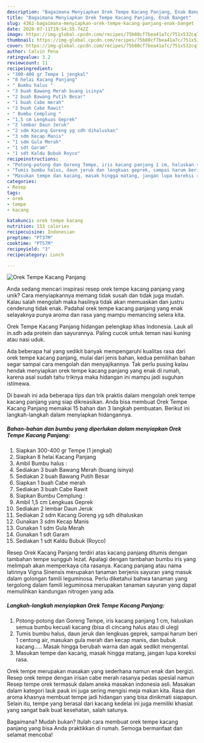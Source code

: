 ```yaml
---
description: "Bagaimana Menyiapkan Orek Tempe Kacang Panjang, Enak Banget"
title: "Bagaimana Menyiapkan Orek Tempe Kacang Panjang, Enak Banget"
slug: 4362-bagaimana-menyiapkan-orek-tempe-kacang-panjang-enak-banget
date: 2020-07-11T19:54:55.742Z
image: https://img-global.cpcdn.com/recipes/75b80cf7bea41a7c/751x532cq70/orek-tempe-kacang-panjang-foto-resep-utama.jpg
thumbnail: https://img-global.cpcdn.com/recipes/75b80cf7bea41a7c/751x532cq70/orek-tempe-kacang-panjang-foto-resep-utama.jpg
cover: https://img-global.cpcdn.com/recipes/75b80cf7bea41a7c/751x532cq70/orek-tempe-kacang-panjang-foto-resep-utama.jpg
author: Calvin Pena
ratingvalue: 3.2
reviewcount: 11
recipeingredient:
- "300-400 gr Tempe 1 jengkal"
- "8 helai Kacang Panjang"
- " Bumbu halus "
- "3 buah Bawang Merah buang isinya"
- "2 buah Bawang Putih Besar"
- "1 buah Cabe merah"
- "3 buah Cabe Rawit"
- " Bumbu Cemplung "
- "1,5 cm Lengkuas Geprek"
- "2 lembar Daun Jeruk"
- "2 sdm Kacang Goreng yg sdh dihaluskan"
- "3 sdm Kecap Manis"
- "1 sdm Gula Merah"
- "1 sdt Garam"
- "1 sdt Kaldu Bubuk Royco"
recipeinstructions:
- "Potong-potong dan Goreng Tempe, iris kacang panjang 1 cm, haluskan semua bumbu kecuali kacang (bisa di cincang halus atau di uleg)"
- "Tumis bumbu halus, daun jeruk dan lengkuas geprek, sampai harum beri 1 centong air, masukan gula merah dan kecap manis, dan bubuk kacang..... Masak hingga berubah warna dan agak sedikit mengental."
- "Masukan tempe dan kacang, masak hingga matang, jangan lupa koreksi rasa."
categories:
- Resep
tags:
- orek
- tempe
- kacang

katakunci: orek tempe kacang 
nutrition: 153 calories
recipecuisine: Indonesian
preptime: "PT37M"
cooktime: "PT57M"
recipeyield: "3"
recipecategory: Lunch

---
```



![Orek Tempe Kacang Panjang](https://img-global.cpcdn.com/recipes/75b80cf7bea41a7c/751x532cq70/orek-tempe-kacang-panjang-foto-resep-utama.jpg)

Anda sedang mencari inspirasi resep orek tempe kacang panjang yang unik? Cara menyiapkannya memang tidak susah dan tidak juga mudah. Kalau salah mengolah maka hasilnya tidak akan memuaskan dan justru cenderung tidak enak. Padahal orek tempe kacang panjang yang enak selayaknya punya aroma dan rasa yang mampu memancing selera kita.

Orek Tempe Kacang Panjang hidangan pelengkap khas Indonesia. Lauk all in.sdh ada protein dan sayurannya. Paling cucok untuk teman nasi kuning atau nasi uduk.

Ada beberapa hal yang sedikit banyak mempengaruhi kualitas rasa dari orek tempe kacang panjang, mulai dari jenis bahan, kedua pemilihan bahan segar sampai cara mengolah dan menyajikannya. Tak perlu pusing kalau hendak menyiapkan orek tempe kacang panjang yang enak di rumah, karena asal sudah tahu triknya maka hidangan ini mampu jadi suguhan istimewa.


Di bawah ini ada beberapa tips dan trik praktis dalam mengolah orek tempe kacang panjang yang siap dikreasikan. Anda bisa membuat Orek Tempe Kacang Panjang memakai 15 bahan dan 3 langkah pembuatan. Berikut ini langkah-langkah dalam menyiapkan hidangannya.

<!--inarticleads1-->

##### Bahan-bahan dan bumbu yang diperlukan dalam menyiapkan Orek Tempe Kacang Panjang:

1. Siapkan 300-400 gr Tempe (1 jengkal)
1. Siapkan 8 helai Kacang Panjang
1. Ambil  Bumbu halus :
1. Sediakan 3 buah Bawang Merah (buang isinya)
1. Sediakan 2 buah Bawang Putih Besar
1. Siapkan 1 buah Cabe merah
1. Sediakan 3 buah Cabe Rawit
1. Siapkan  Bumbu Cemplung :
1. Ambil 1,5 cm Lengkuas Geprek
1. Sediakan 2 lembar Daun Jeruk
1. Sediakan 2 sdm Kacang Goreng yg sdh dihaluskan
1. Gunakan 3 sdm Kecap Manis
1. Gunakan 1 sdm Gula Merah
1. Gunakan 1 sdt Garam
1. Sediakan 1 sdt Kaldu Bubuk (Royco)


Resep Orek Kacang Panjang terdiri atas kacang panjang ditumis dengan tambahan tempe sungguh lezat. Apalagi dengan tambahan bumbu iris yang melimpah akan memperkaya cita rasanya. Kacang panjang atau nama latinnya Vigna Sinensis merupakan tanaman berjenis sayuran yang masuk dalam golongan famili leguminosa. Perlu diketahui bahwa tanaman yang tergolong dalam famili leguminosa merupakan tanaman sayuran yang dapat memulihkan kandungan nitrogen yang ada. 

<!--inarticleads2-->

##### Langkah-langkah menyiapkan Orek Tempe Kacang Panjang:

1. Potong-potong dan Goreng Tempe, iris kacang panjang 1 cm, haluskan semua bumbu kecuali kacang (bisa di cincang halus atau di uleg)
1. Tumis bumbu halus, daun jeruk dan lengkuas geprek, sampai harum beri 1 centong air, masukan gula merah dan kecap manis, dan bubuk kacang..... Masak hingga berubah warna dan agak sedikit mengental.
1. Masukan tempe dan kacang, masak hingga matang, jangan lupa koreksi rasa.


Orek tempe merupakan masakan yang sederhana namun enak dan bergizi. Resep orek tempe dengan irisan cabe merah rasanya pedas spesial namun Resep tempe orek termasuk dalam aneka masakan indonesia asli. Masakan dalam kategori lauk pauk ini juga sering mengisi meja makan kita. Rasa dan aroma khasnya membuat tempe jadi hidangan yang bisa dinikmati siapapun. Selain itu, tempe yang berasal dari kacang kedelai ini juga memiliki khasiat yang sangat baik buat kesehatan, salah satunya. 

Bagaimana? Mudah bukan? Itulah cara membuat orek tempe kacang panjang yang bisa Anda praktikkan di rumah. Semoga bermanfaat dan selamat mencoba!
